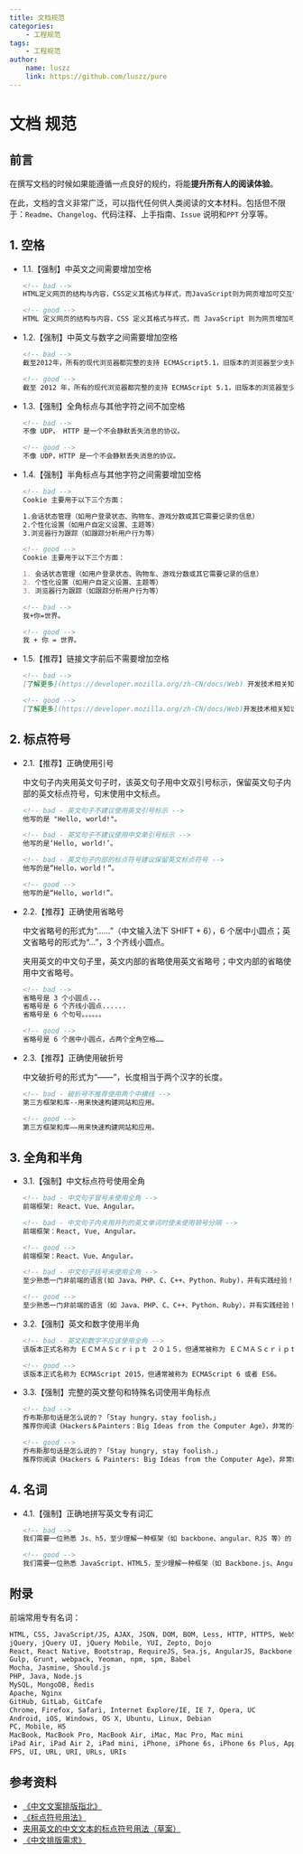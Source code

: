 ```yaml
---
title: 文档规范
categories:
    - 工程规范
tags:
    - 工程规范
author:
    name: luszz
    link: https://github.com/luszz/pure
---
```


# 文档 规范

## 前言

在撰写文档的时候如果能遵循一点良好的规约，将能**提升所有人的阅读体验**。

在此，文档的含义非常广泛，可以指代任何供人类阅读的文本材料。包括但不限于：`Readme`、`Changelog`、代码注释、上手指南、`Issue` 说明和`PPT` 分享等。

## 1. 空格

- 1.1.【强制】中英文之间需要增加空格

  ```markdown
  <!-- bad -->
  HTML定义网页的结构与内容，CSS定义其格式与样式，而JavaScript则为网页增加可交互性，创作功能丰富的Web应用。

  <!-- good -->
  HTML 定义网页的结构与内容，CSS 定义其格式与样式，而 JavaScript 则为网页增加可交互性，创作功能丰富的 Web 应用。
  ```

- 1.2.【强制】中英文与数字之间需要增加空格

  ```markdown
  <!-- bad -->
  截至2012年，所有的现代浏览器都完整的支持 ECMAScript5.1，旧版本的浏览器至少支持 ECMAScript3 标准。

  <!-- good -->
  截至 2012 年，所有的现代浏览器都完整的支持 ECMAScript 5.1，旧版本的浏览器至少支持 ECMAScript 3 标准。
  ```

- 1.3.【强制】全角标点与其他字符之间不加空格

  ```markdown
  <!-- bad -->
  不像 UDP， HTTP 是一个不会静默丢失消息的协议。

  <!-- good -->
  不像 UDP，HTTP 是一个不会静默丢失消息的协议。
  ```

- 1.4.【强制】半角标点与其他字符之间需要增加空格

  ```markdown
  <!-- bad -->
  Cookie 主要用于以下三个方面：

  1.会话状态管理（如用户登录状态、购物车、游戏分数或其它需要记录的信息）
  2.个性化设置（如用户自定义设置、主题等）
  3.浏览器行为跟踪（如跟踪分析用户行为等）

  <!-- good -->
  Cookie 主要用于以下三个方面：

  1. 会话状态管理（如用户登录状态、购物车、游戏分数或其它需要记录的信息）
  2. 个性化设置（如用户自定义设置、主题等）
  3. 浏览器行为跟踪（如跟踪分析用户行为等）

  <!-- bad -->
  我+你=世界。

  <!-- good -->
  我 + 你 = 世界。
  ```

- 1.5.【推荐】链接文字前后不需要增加空格

  ```markdown
  <!-- bad -->
  [了解更多](https://developer.mozilla.org/zh-CN/docs/Web) 开发技术相关知识。

  <!-- good -->
  [了解更多](https://developer.mozilla.org/zh-CN/docs/Web)开发技术相关知识。
  ```

## 2. 标点符号

- 2.1.【推荐】正确使用引号

  中文句子内夹用英文句子时，该英文句子用中文双引号标示，保留英文句子内部的英文标点符号，句末使用中文标点。

  ```markdown
  <!-- bad - 英文句子不建议使用英文引号标示 -->
  他写的是 "Hello, world!"。

  <!-- bad - 英文句子不建议使用中文单引号标示 -->
  他写的是‘Hello, world!’。

  <!-- bad - 英文句子内部的标点符号建议保留英文标点符号 -->
  他写的是“Hello，world！”。

  <!-- good -->
  他写的是“Hello, world!”。
  ```

- 2.2.【推荐】正确使用省略号

  中文省略号的形式为“……”（中文输入法下 SHIFT + 6），6 个居中小圆点；英文省略号的形式为“...”，3 个齐线小圆点。

  夹用英文的中文句子里，英文内部的省略使用英文省略号；中文内部的省略使用中文省略号。

  ```markdown
  <!-- bad -->
  省略号是 3 个小圆点...
  省略号是 6 个齐线小圆点......
  省略号是 6 个句号。。。。。。

  <!-- good -->
  省略号是 6 个居中小圆点，占两个全角空格……
  ```

- 2.3.【推荐】正确使用破折号

  中文破折号的形式为“——”，长度相当于两个汉字的长度。

  ```markdown
  <!-- bad - 破折号不推荐使用两个中横线 -->
  第三方框架和库--用来快速构建网站和应用。

  <!-- good -->
  第三方框架和库——用来快速构建网站和应用。
  ```

## 3. 全角和半角

- 3.1.【强制】中文标点符号使用全角

  ```markdown
  <!-- bad - 中文句子冒号未使用全角 -->
  前端框架: React、Vue、Angular。

  <!-- bad - 中文句子内夹用并列的英文单词时使未使用顿号分隔 -->
  前端框架：React, Vue, Angular。

  <!-- good -->
  前端框架：React、Vue、Angular。

  <!-- bad - 中文句子括号未使用全角 -->
  至少熟悉一门非前端的语言(如 Java、PHP、C、C++、Python、Ruby)，并有实践经验！

  <!-- good -->
  至少熟悉一门非前端的语言（如 Java、PHP、C、C++、Python、Ruby），并有实践经验！
  ```

- 3.2.【强制】英文和数字使用半角

  ```markdown
  <!-- bad - 英文和数字不应该使用全角 -->
  该版本正式名称为 ＥＣＭＡＳｃｒｉｐｔ ２０１５，但通常被称为 ＥＣＭＡＳｃｒｉｐｔ ６ 或者 ＥＳ６。

  <!-- good -->
  该版本正式名称为 ECMAScript 2015，但通常被称为 ECMAScript 6 或者 ES6。
  ```

- 3.3.【强制】完整的英文整句和特殊名词使用半角标点

  ```markdown
  <!-- bad -->
  乔布斯那句话是怎么说的？「Stay hungry，stay foolish。」
  推荐你阅读《Hackers＆Painters：Big Ideas from the Computer Age》，非常的有趣。

  <!-- good -->
  乔布斯那句话是怎么说的？「Stay hungry, stay foolish.」
  推荐你阅读《Hackers & Painters: Big Ideas from the Computer Age》，非常的有趣。
  ```

## 4. 名词

- 4.1.【强制】正确地拼写英文专有词汇

  ```markdown
  <!-- bad -->
  我们需要一位熟悉 Js、h5，至少理解一种框架（如 backbone、angular、RJS 等）的 FED。

  <!-- good -->
  我们需要一位熟悉 JavaScript、HTML5，至少理解一种框架（如 Backbone.js、AngularJS、React 等）的前端开发者。
  ```

## 附录

前端常用专有名词：

```markdown
HTML, CSS, JavaScript/JS, AJAX, JSON, DOM, BOM, Less, HTTP, HTTPS, WebSocket, ECMAScript, ECMAScript 2015, ECMAScript 6, ES6, ES2015
jQuery, jQuery UI, jQuery Mobile, YUI, Zepto, Dojo
React, React Native, Bootstrap, RequireJS, Sea.js, AngularJS, Backbone.js
Gulp, Grunt, webpack, Yeoman, npm, spm, Babel
Mocha, Jasmine, Should.js
PHP, Java, Node.js
MySQL, MongoDB, Redis
Apache, Nginx
GitHub, GitLab, GitCafe
Chrome, Firefox, Safari, Internet Explore/IE, IE 7, Opera, UC
Android, iOS, Windows, OS X, Ubuntu, Linux, Debian
PC, Mobile, H5
MacBook, MacBook Pro, MacBook Air, iMac, Mac Pro, Mac mini
iPad Air, iPad Air 2, iPad mini, iPhone, iPhone 6s, iPhone 6s Plus, Apple Watch
FPS, UI, URL, URI, URLs, URIs
```

## 参考资料

- [《中文文案排版指北》](https://github.com/sparanoid/chinese-copywriting-guidelines)
- [《标点符号用法》](http://www.moe.gov.cn/ewebeditor/uploadfile/2015/01/13/20150113091548267.pdf)
- [夹用英文的中文文本的标点符号用法（草案）](http://www.moe.gov.cn/ewebeditor/uploadfile/2015/01/13/20150113092346124.pdf)
- [《中文排版需求》](https://www.w3.org/TR/clreq/)